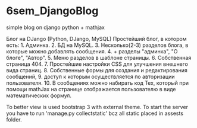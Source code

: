 # 6sem_DjangoBlog
simple blog on django python + mathjax

Блог на DJango (Python, DJango, MySQL)
	Простейший блог, в котором есть: 
		1.	Админка.
		2.	БД на MySQL.
		3.	Несколько(2-3) разделов блога, в которые можно добавлять сообщения.
		4.	+ разделы "админка", "О блоге", "Автор".
		5.	Меню разделов в шаблоне страницы.
		6.	Собственная страница 404.
		7.	Простейшие настройки CSS для улучшения внешнего вида страниц.
		8.	Собственные формы для создания и редактирования сообщений,
		9.	доступ к которым осуществляется по авторизации пользователя.
		10.	В сообщениях можно набирать код Tex, который при помощи mathJax на странице отображается пользователю в виде математических формул.
    
   To better view is used bootstrap 3 with external theme.   To start the server you have to run 'manage.py collectstatic' bcz all static placed in 
   assests folder.
